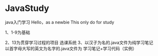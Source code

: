 # JavaStudy
java入门学习
Hello，as a newbie This only do for study

1、1-9为基础

2、13为贯穿学习过程的项目
			选课系统
3、以汉子为名的.java文件为纯学习笔记
	以首字母大写的英文为名字的.java文件为 学习笔记+学习代码（实例）